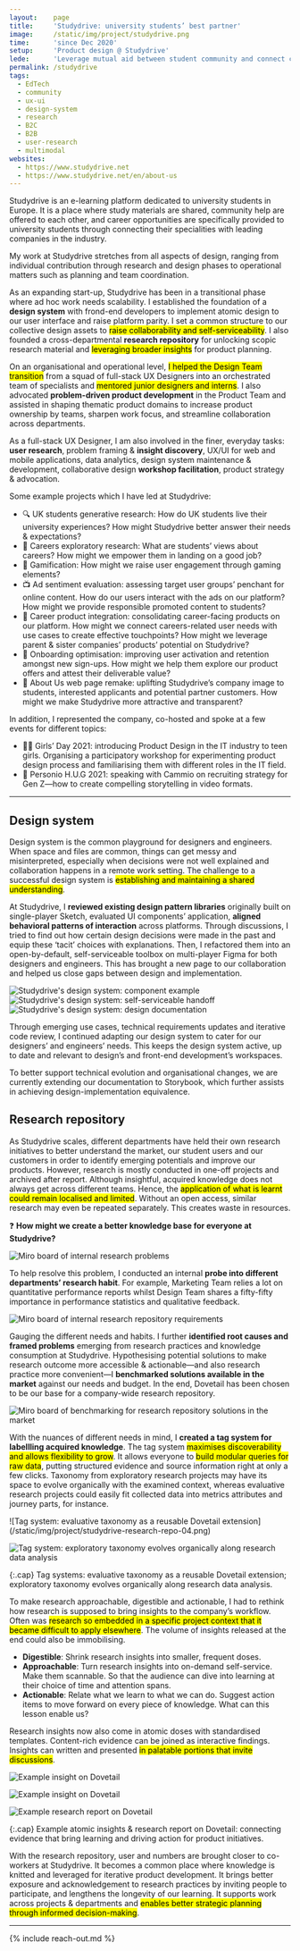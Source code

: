 ```yaml
---
layout:    page
title:     'Studydrive: university students’ best partner'
image:     /static/img/project/studydrive.png
time:      'since Dec 2020'
setup:     'Product design @ Studydrive'
lede:      'Leverage mutual aid between student community and connect companies with aspiring talents.'
permalink: /studydrive
tags:
  - EdTech
  - community
  - ux-ui
  - design-system
  - research
  - B2C
  - B2B
  - user-research
  - multimodal
websites:
  - https://www.studydrive.net
  - https://www.studydrive.net/en/about-us
---
```


Studydrive is an e-learning platform dedicated to university students in Europe. It is a place where study materials are shared, community help are offered to each other, and career opportunities are specifically provided to university students through connecting their specialities with leading companies in the industry.

My work at Studydrive stretches from all aspects of design, ranging from individual contribution through research and design phases to operational matters such as planning and team coordination.

As an expanding start-up, Studydrive has been in a transitional phase where ad hoc work needs scalability. I established the foundation of a **design system** with frond-end developers to implement atomic design to our user interface and raise platform parity. I set a common structure to our collective design assets to <mark>raise collaborability and self-serviceability</mark>. I also founded a cross-departmental **research repository** for unlocking scopic research material and <mark>leveraging broader insights</mark> for product planning.

On an organisational and operational level, <mark>I helped the Design Team transition</mark> from a squad of full-stack UX Designers into an orchestrated team of specialists and <mark>mentored junior designers and interns</mark>. I also advocated **problem-driven product development** in the Product Team and assisted in shaping thematic product domains to increase product ownership by teams, sharpen work focus, and streamline collaboration across departments.

As a full-stack UX Designer, I am also involved in the finer, everyday tasks: **user research**, problem framing & **insight discovery**, UX/UI for web and mobile applications, data analytics, design system maintenance & development, collaborative design **workshop facilitation**, product strategy & advocation.

Some example projects which I have led at Studydrive:

- 🔍 UK students generative research: How do UK students live their university experiences? How might Studydrive better answer their needs & expectations?
- 💼 Careers exploratory research: What are students’ views about careers? How might we empower them in landing on a good job?
- 👾 Gamification: How might we raise user engagement through gaming elements?
- 📺 Ad sentiment evaluation: assessing target user groups’ penchant for online content. How do our users interact with the ads on our platform? How might we provide responsible promoted content to students?
- 🧩 Career product integration: consolidating career-facing products on our platform. How might we connect careers-related user needs with use cases to create effective touchpoints? How might we leverage parent & sister companies’ products’ potential on Studydrive?
- 🔰 Onboarding optimisation: improving user activation and retention amongst new sign-ups. How might we help them explore our product offers and attest their deliverable value?
- 🤗 About Us web page remake: uplifting Studydrive’s company image to students, interested applicants and potential partner customers. How might we make Studydrive more attractive and transparent?


In addition, I represented the company, co-hosted and spoke at a few events for different topics:
- 👩‍💻 Girls’ Day 2021: introducing Product Design in the IT industry to teen girls. Organising a participatory workshop for experimenting product design process and familiarising them with different roles in the IT field.
- 📢 Personio H.U.G 2021: speaking with Cammio on recruiting strategy for Gen Z—how to create compelling storytelling in video formats.

-------

## Design system

Design system is the common playground for designers and engineers. When space and files are common, things can get messy and misinterpreted, especially when decisions were not well explained and collaboration happens in a remote work setting. The challenge to a successful design system is <mark>establishing and maintaining a shared understanding</mark>.

At Studydrive, I **reviewed existing design pattern libraries** originally built on single-player Sketch, evaluated UI components’ application, **aligned behavioral patterns of interaction** across platforms. Through discussions, I tried to find out how certain design decisions were made in the past and equip these ‘tacit’ choices with explanations. Then, I refactored them into an open-by-default, self-serviceable toolbox on multi-player Figma for both designers and engineers. This has brought a new page to our collaboration and helped us close gaps between design and implementation.

![Studydrive's design system: component example](/static/img/project/studydrive-design-system-1.png)
![Studydrive's design system: self-serviceable handoff](/static/img/project/studydrive-design-system-2.png)
![Studydrive's design system: design documentation](/static/img/project/studydrive-design-system-3.png)

Through emerging use cases, technical requirements updates and iterative code review, I continued adapting our design system to cater for our designers’ and engineers’ needs. This keeps the design system active, up to date and relevant to design’s and front-end development’s workspaces.

To better support technical evolution and organisational changes, we are currently extending our documentation to Storybook, which further assists in achieving design-implementation equivalence.


## Research repository

As Studydrive scales, different departments have held their own research initiatives to better understand the market, our student users and our customers in order to identify emerging potentials and improve our products. However, research is mostly conducted in one-off projects and archived after report. Although insightful, acquired knowledge does not always get across different teams. Hence, the <mark>application of what is learnt could remain localised and limited</mark>. Without an open access, similar research may even be repeated separately. This creates waste in resources.

❓ **How might we create a better knowledge base for everyone at Studydrive?**

![Miro board of internal research problems](/static/img/project/studydrive-research-repo-01.png)

To help resolve this problem, I conducted an internal **probe into different departments’ research habit**. For example, Marketing Team relies a lot on quantitative performance reports whilst Design Team shares a fifty-fifty importance in performance statistics and qualitative feedback.

![Miro board of internal research repository requirements](/static/img/project/studydrive-research-repo-02.png)

Gauging the different needs and habits. I further **identified root causes and framed problems** emerging from research practices and knowledge consumption at Studydrive. Hypothesising potential solutions to make research outcome more accessible & actionable—and also research practice more convenient—I **benchmarked solutions available in the market** against our needs and budget. In the end, Dovetail has been chosen to be our base for a company-wide research repository.

![Miro board of benchmarking for research repository solutions in the market](/static/img/project/studydrive-research-repo-03.png)

With the nuances of different needs in mind, I **created a tag system for labellling acquired knowledge**. The tag system <mark>maximises discoverability and allows flexibility to grow</mark>. It allows everyone to <mark>build modular queries for raw data</mark>, putting structured evidence and source information right at only a few clicks. Taxonomy from exploratory research projects may have its space to evolve organically with the examined context, whereas evaluative research projects could easily fit collected data into metrics attributes and journey parts, for instance.

<div class="multi-img wide" markdown="1">
![Tag system: evaluative taxonomy as a reusable Dovetail extension](/static/img/project/studydrive-research-repo-04.png)

![Tag system: exploratory taxonomy evolves organically along research data analysis](/static/img/project/studydrive-research-repo-05.png)
</div>

{:.cap}
Tag systems: evaluative taxonomy as a reusable Dovetail extension; exploratory taxonomy evolves organically along research data analysis.

To make research approachable, digestible and actionable, I had to rethink how research is supposed to bring insights to the company’s workflow. Often was <mark>research so embedded in a specific project context that it became difficult to apply elsewhere</mark>. The volume of insights released at the end could also be immobilising.

* **Digestible**: Shrink research insights into smaller, frequent doses.
* **Approachable**: Turn research insights into on-demand self-service. Make them scannable. So that the audience can dive into learning at their choice of time and attention spans.
* **Actionable**: Relate what we learn to what we can do. Suggest action items to move forward on every piece of knowledge. What can this lesson enable us?

Research insights now also come in atomic doses with standardised templates. Content-rich evidence can be joined as interactive findings. Insights can written and presented <mark>in palatable portions that invite discussions</mark>.

<div class="multi-img wide" markdown="1">
<!-- ![Example insight on Dovetail](/static/img/project/studydrive-research-repo-06.png) -->

![Example insight on Dovetail](/static/img/project/studydrive-research-repo-07.png)

![Example insight on Dovetail](/static/img/project/studydrive-research-repo-08.png)

![Example research report on Dovetail](/static/img/project/studydrive-research-repo-09.png)
</div>

{:.cap}
Example atomic insights & research report on Dovetail: connecting evidence that bring learning and driving action for product initiatives.

With the research repository, user and numbers are brought closer to co-workers at Studydrive.
It becomes a common place where knowledge is knitted and leveraged for iterative product development. It brings better exposure and acknowledgement to research practices by inviting people to participate, and lengthens the longevity of our learning. It supports work across projects & departments and <mark>enables better strategic planning through informed decision-making</mark>.

-------

{% include reach-out.md %}